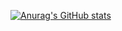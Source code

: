 [![Anurag's GitHub stats](https://github-readme-stats.vercel.app/api?username=Messiviski&count_private=true&show_icons=true&theme=tokyonight)](https://github.com/anuraghazra/github-readme-stats)
